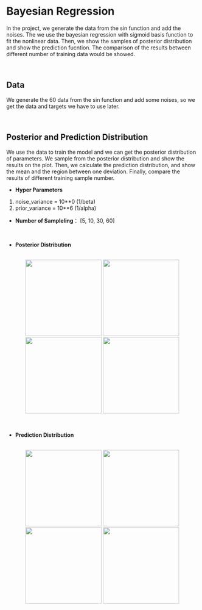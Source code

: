 # Bayesian Regression
In the project, we generate the data from the sin function and add the noises. The we use the bayesian regression with sigmoid basis function to fit the nonlinear data. Then, we show the samples of posterior distribution and show the prediction fucntion. The comparison of the results between different number of training data would be showed.  

&emsp;
## Data
We generate the 60 data from the sin function and add some noises, so we get the data and targets we have to use later.  

&emsp;
## Posterior and Prediction Distribution
We use the data to train the model and we can get the posterior distribution of parameters. We sample from the posterior distribution and show the results on the plot. Then, we calculate the prediction distribution, and show the mean and the region between one deviation. Finally, compare the results of different training sample number.  

* **Hyper Parameters**
1. noise_variance = 10**0   (1/beta)
2. prior_variance = 10**6   (1/alpha)

* **Number of Sampleling**： [5, 10, 30, 60]

&emsp;
* **Posterior Distribution**  
&emsp;
<div align="center">
<img src="https://github.com/sumiianng/image_storage/blob/main/bayesian_regression/posterior_distribution_5.png" height="200px">
<img src="https://github.com/sumiianng/image_storage/blob/main/bayesian_regression/posterior_distribution_10.png" height="200px">
</div>

<div align="center">
<img src="https://github.com/sumiianng/image_storage/blob/main/bayesian_regression/posterior_distribution_30.png" height="200px">
<img src="https://github.com/sumiianng/image_storage/blob/main/bayesian_regression/posterior_distribution_60.png" height="200px">
</div>

&emsp;
* **Prediction Distribution**  
&emsp;
<div align="center">
<img src="https://github.com/sumiianng/image_storage/blob/main/bayesian_regression/prediction_distribution_5.png" height="200px">
<img src="https://github.com/sumiianng/image_storage/blob/main/bayesian_regression/prediction_distribution_10.png" height="200px">
</div>

<div align="center">
<img src="https://github.com/sumiianng/image_storage/blob/main/bayesian_regression/prediction_distribution_30.png" height="200px">
<img src="https://github.com/sumiianng/image_storage/blob/main/bayesian_regression/prediction_distribution_60.png" height="200px">
</div>



